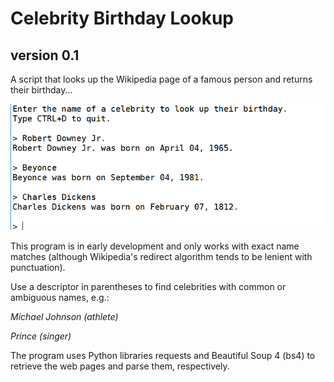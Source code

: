 # Celebrity Birthday Lookup
## version 0.1

A script that looks up the Wikipedia page of a famous person 
and returns their birthday...

![Screenshot of celebrity birthday lookup](screenshot.png)

This program is in early development and only works with exact name 
matches (although Wikipedia's redirect algorithm tends to be 
lenient with punctuation). 

Use a descriptor in parentheses to find celebrities with common 
or ambiguous names, e.g.: 

_Michael Johnson (athlete)_

_Prince (singer)_

The program uses Python libraries requests and Beautiful Soup 4 (bs4) 
to retrieve the web pages and parse them, respectively. 
